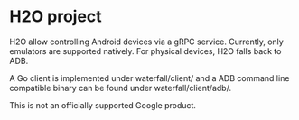 # H2O project

H2O allow controlling Android devices via a gRPC service.
Currently, only emulators are supported natively. For
physical devices, H2O falls back to ADB.

A Go client is implemented under waterfall/client/ and
a ADB command line compatible binary can be found under
waterfall/client/adb/.

This is not an officially supported Google product.
